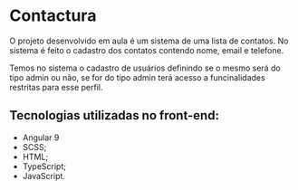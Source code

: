 # Contactura


O projeto desenvolvido em aula é um sistema de uma lista de contatos.
No sistema é feito o cadastro dos contatos contendo nome, email e telefone. 
<p>Temos no sistema o cadastro de usuários definindo se o mesmo será do tipo admin ou não, se for do tipo admin terá acesso a funcinalidades restritas para esse perfil.</p>

## Tecnologias utilizadas no front-end:
  
  - Angular 9
  - SCSS;
  - HTML;
  - TypeScript;
  - JavaScript.
